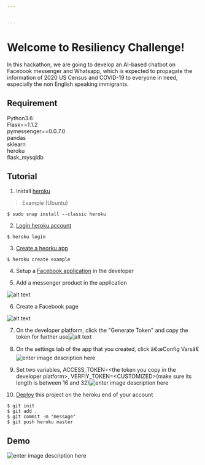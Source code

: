```yaml
---


---
```


<h1 id="welcome-to-resiliency-challenge">Welcome to Resiliency Challenge!</h1>
<p>In this hackathon, we are going to develop an AI-based chatbot on Facebook messenger and Whatsapp, which is expected to propagate the information of 2020 US Census and COVID-19 to everyone in need, especially the non English speaking immigrants.</p>
<h2 id="requirement">Requirement</h2>
<p>Python3.6<br>
Flask==1.1.2<br>
pymessenger==0.0.7.0<br>
pandas<br>
sklearn<br>
heroku<br>
flask_mysqldb</p>
<h2 id="tutorial">Tutorial</h2>
<ol>
<li>Install <a href="%5Bhttps://devcenter.heroku.com/articles/heroku-cli#download-and-install%5D(https://devcenter.heroku.com/articles/heroku-cli#download-and-install)">heroku</a></li>
</ol>
<blockquote>
<p>Example (Ubuntu)</p>
</blockquote>
<pre><code>$ sudo snap install --classic heroku
</code></pre>
<ol start="2">
<li><a href="%5Bhttps://devcenter.heroku.com/articles/heroku-cli#getting-started%5D(https://devcenter.heroku.com/articles/heroku-cli#getting-started)">Login heroku account</a></li>
</ol>
<pre><code>$ heroku login
</code></pre>
<ol start="3">
<li><a href="%5Bhttps://devcenter.heroku.com/articles/creating-apps#creating-a-named-app%5D(https://devcenter.heroku.com/articles/creating-apps#creating-a-named-app)">Create a heorku app</a></li>
</ol>
<pre><code>$ heroku create example
</code></pre>
<ol start="4">
<li>
<p>Setup a <a href="https://developers.facebook.com/">Facebook application</a> in the developer</p>
</li>
<li>
<p>Add a messenger product in the application</p>
</li>
</ol>
<p><img src="https://github.com/jeanmidevacc/messenger-bot-python-flask-zappa-amazon/blob/master/pictures/create_facebook_page.png" alt="alt text"></p>
<ol start="6">
<li>Create a Facebook page</li>
</ol>
<p><img src="https://github.com/MemphisMeng/Chatbot-for-2020-Census-and-Immigrant-Consults/blob/master/images/setup_app.png" alt="alt text"></p>
<ol start="7">
<li>
<p>On the developer platform, click the "Generate Token" and copy the token for further use<img src="https://github.com/MemphisMeng/Chatbot-for-2020-Census-and-Immigrant-Consults/blob/master/images/ACCESS_TOKEN.png" alt="alt text"></p>
</li>
<li>
<p>On the settings tab of the app that you created, click â€œConfig Varsâ€<img src="https://github.com/MemphisMeng/Chatbot-for-2020-Census-and-Immigrant-Consults/blob/master/images/Config_vars.png" alt="enter image description here"></p>
</li>
<li>
<p>Set two variables, ACCESS_TOKEN=&lt;the  token  you  copy  in  the  developer  platform&gt;, VERFIY_TOKEN=&lt;CUSTOMIZED&gt;(make sure its length is between 16 and 32)<img src="https://github.com/MemphisMeng/Chatbot-for-2020-Census-and-Immigrant-Consults/blob/master/images/vars.png" alt="enter image description here"></p>
</li>
<li>
<p><a href="https://devcenter.heroku.com/articles/git#prerequisites-install-git-and-the-heroku-cli">Deploy</a> this project on the heroku end of your account</p>
</li>
</ol>
<pre><code>$ git init
$ git add .
$ git commit -m "message"
$ git push heroku master
</code></pre>
<h2 id="demo">Demo</h2>
<p><img src="https://github.com/MemphisMeng/Chatbot-for-2020-Census-and-Immigrant-Consults/blob/master/images/demo.jpg" alt="enter image description here"></p>

